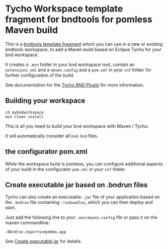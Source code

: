 # Tycho Workspace template fragment for bndtools for pomless Maven build

This is a [bndtools template fragment](https://bnd.bndtools.org/chapters/620-template-fragments.html) which you can use in a new or existing bndtools workspace, 
to add a Maven build based on Eclipse Tycho for your bnd workspace.

It creates a `.mvn` folder in your bnd workspace root, contain an `extensions.xml` and a `maven.config` and a `pom.xml` in your `cnf` folder for further configuration of the build.

See documentation for the [Tycho BND Plugin](https://tycho.eclipseprojects.io/doc/main/BndBuild.html) for more information. 

## Building your workspace

```
cd mybndworkspace
mvn clean install
```

This is all you need to build your bnd workspace with Maven / Tycho.

It will automatically consider all `bnd.bnd` files.


## the configurator pom.xml

While the workspace build is pomless, you can configure additional aspects of your build in the configurator `pom.xml`
in your `cnf` folder.

## Create executable jar based on .bndrun files

Tycho can also create an executable `.jar` file of your application based on the `.bndrun` file containing `-runbundles`, which you can then deploy and start.

Just add the following line to your `.mvn/maven.config` file or pass it on the maven commandline:

```
-Dbndrun.exports=mydemo.app
```

See [Create executable jar](https://tycho.eclipseprojects.io/doc/main/BndBuild.html#Create_executable_jar) for details.

